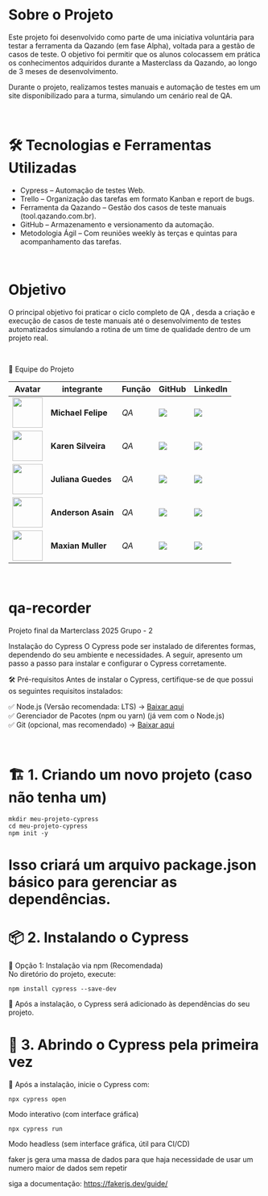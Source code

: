 # Sobre o Projeto

Este projeto foi desenvolvido como parte de uma iniciativa voluntária para testar a ferramenta da Qazando (em fase Alpha), voltada para a gestão de casos de teste. O objetivo foi permitir que os alunos colocassem em prática os conhecimentos adquiridos durante a Masterclass da Qazando, ao longo de 3 meses de desenvolvimento.

Durante o projeto, realizamos testes manuais e automação de testes em um site disponibilizado para a turma, simulando um cenário real de QA.

<br>

# 🛠 Tecnologias e Ferramentas Utilizadas

* Cypress – Automação de testes Web.
* Trello – Organização das tarefas em formato Kanban e report de bugs.
* Ferramenta da Qazando – Gestão dos casos de teste manuais (tool.qazando.com.br).
* GitHub – Armazenamento e versionamento da automação.
* Metodologia Ágil – Com reuniões weekly às terças e quintas para acompanhamento das tarefas.

 <br>

# Objetivo
O principal objetivo foi praticar o ciclo completo de QA , desda  a criação e execução de casos de teste manuais até o desenvolvimento de testes automatizados simulando a rotina de um time de qualidade dentro de um projeto real.

<br>

👥 Equipe do Projeto

| Avatar            							| integrante         | Função           		| GitHub                                                      | LinkedIn                                              |
| -------------------------------------------- | ---------------- | ---------------- | -------------------------------------------------------------- | ----------------------------------------------------- |
| <img src = "" width="60" >|__Michael Felipe__| *QA* | [![](https://bit.ly/3f9Xo0P)](https://github.com/Michaelfss/Michaelfss) | [![](https://bit.ly/2P1ZogM)](https://www.linkedin.com/in/michael-felipe-573b64167) |
| <img src = "" width="60" >|__Karen Silveira__| *QA* | [![](https://bit.ly/3f9Xo0P)](https://github.com/karennsilveiraa)      | [![](https://bit.ly/2P1ZogM)](https://www.linkedin.com/in/karensilveiradacunha/) |
| <img src = "" width="60" >|__Juliana Guedes__| *QA* | [![](https://bit.ly/3f9Xo0P)](https://github.com/julianaguedes) | [![](https://bit.ly/2P1ZogM)](https://www.linkedin.com/in/julianagueds/) |
| <img src = "" width="60" >|__Anderson Asain__| *QA* | [![](https://bit.ly/3f9Xo0P)]() | [![](https://bit.ly/2P1ZogM)](https://www.linkedin.com/in/anderson-araujo-9b0207236/) |
| <img src = "" width="60" >|__Maxian Muller__| *QA* | [![](https://bit.ly/3f9Xo0P)](https://github.com/Maxianrodrigues) | [![](https://bit.ly/2P1ZogM)](https://www.linkedin.com/in/maxian-muller-14a30437/) |



<br>

# qa-recorder
Projeto final da Marterclass 2025 Grupo - 2



Instalação do Cypress
O Cypress pode ser instalado de diferentes formas, dependendo do seu ambiente e necessidades. A seguir, apresento um passo a passo para instalar e configurar o Cypress corretamente.

🛠️ Pré-requisitos
Antes de instalar o Cypress, certifique-se de que possui os seguintes requisitos instalados:

✅ Node.js (Versão recomendada: LTS) → [Baixar aqui](https://nodejs.org/pt/download) <br>
✅ Gerenciador de Pacotes (npm ou yarn) (já vem com o Node.js) <br>
✅ Git (opcional, mas recomendado) → [Baixar aqui](https://git-scm.com/downloads) <br>

  <br>

# 🏗️ 1. Criando um novo projeto (caso não tenha um)


  ```
  mkdir meu-projeto-cypress
  cd meu-projeto-cypress
  npm init -y
  ```
# Isso criará um arquivo package.json básico para gerenciar as dependências.

# 📦 2. Instalando o Cypress
🔹 Opção 1: Instalação via npm (Recomendada) <br>
    No diretório do projeto, execute: <br>
  ```
  npm install cypress --save-dev
  ```
🔹 Após a instalação, o Cypress será adicionado às dependências do seu projeto. <br>

# 🚀 3. Abrindo o Cypress pela primeira vez <br>
🔹 Após a instalação, inicie o Cypress com: <br>
```
npx cypress open
```
Modo interativo (com interface gráfica)

```
npx cypress run
```
Modo headless (sem interface gráfica, útil para CI/CD)

faker js gera uma massa de dados para que haja necessidade de usar um numero maior de dados sem repetir 

siga a documentação: https://fakerjs.dev/guide/
